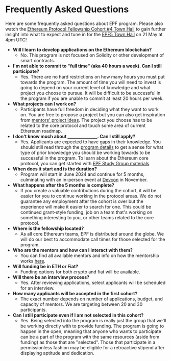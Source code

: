 # Frequently Asked Questions

Here are some frequently asked questions about EPF program. Please also watch the [Ethereum Protocol Fellowship Cohort #4 Town Hall](https://www.youtube.com/watch?v=ovwXAgP9LS8&ab_channel=EthereumFoundation) to gain further insight into what to expect and tune in for the [EPF5 Town Hall](https://www.youtube.com/watch?v=nrwKxyBIYYk&ab_channel=EthereumProtocolFellowship) on 21 May at 4pm UTC! 

- **Will I learn to develop applications on the Ethereum blockchain?**
    - No. This program is not focused on Solidity or other development of smart contracts. 
- **I'm not able to commit to "full time" (aka 40 hours a week). Can I still participate?**
    - Yes. There are no hard restrictions on how many hours you must put towards the program. The amount of time you will need to invest is going to depend on your current level of knowledge and what project you choose to pursue.  It will be difficult to be successful in the program if you are unable to commit at least 20 hours per week.
- **What projects can I work on?**
    - Participants have full freedom in deciding what they want to work on. You are free to propose a project but you can also get inspiration from [mentors' project ideas](/projects/project-ideas.md). The project you choose has to be related to the core protocol and touch some area of current Ethereum roadmap. 
- **I don't know much about ______________.  Can I still apply?**
    - Yes. Applicants are expected to have gaps in their knowledge.  You should still read through the [program details](./program-details.md) to get a sense for what type of prior knowledge you should be working towards to be successful in the program. To learn about the Ethereum core protocol, you can get started with [EPF Study Group materials](https://epf.wiki).
- **When does it start and is the duration?**
    - Program will start in June 2024 and continue for 5 months, culminating with an in-person event at [Devcon](https://devcon.org/)  in November. 
- **What happens after the 5 months is complete?**
    - If you create a valuable contributions during the cohort, it will be easier for you to continue working in the protocol areas. We do not guarantee any employment after the cohort is over but the experience will make it easier to search for one. This could be continued grant-style funding, job on a team that's working on something interesting to you, or other teams related to the core protocol.
- **Where is the fellowship located?**
    - As all core Ethereum teams, EPF is distributed around the globe. We will do our best to accommodate call times for those selected for the program.
- **Who are the mentors and how can I interact with them?**
    - You can find all available mentors and info on how the mentorship works [here](./mentors.md).
- **Will funding be in ETH or Fiat?**
    - Funding options for both crypto and fiat will be available.
- **Will there be an interview process?**
    - Yes. After reviewing applications, select applicants will be scheduled for an interview. 
- **How many applicants will be accepted in the first cohort?**
    - The exact number depends on number of applications, budget, and capacity of mentors. We are targeting between 20 and 30 participants.
- **Can I still participate even if I am not selected in this cohort?**
    - Yes. Being selected into the program is really just the group that we'll be working directly with to provide funding. The program is going to happen in the open, meaning that anyone who wants to participate can be a part of the program with the same resources (aside from funding) as those that are "selected". Those that participate in a permissionless fashion may be eligible for a retroactive stipend after displaying aptitude and dedication.
